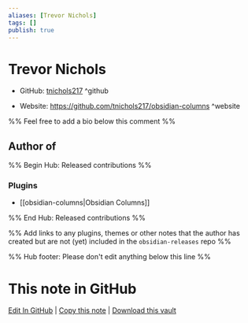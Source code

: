 ```yaml
---
aliases: [Trevor Nichols]
tags: []
publish: true
---
```


# Trevor Nichols

- GitHub: [tnichols217](https://github.com/tnichols217/) ^github
<!-- - Discord: `@` ^discord-->
- Website: <https://github.com/tnichols217/obsidian-columns> ^website
<!-- - [[Publish sites|Publish site]]: <https://> ^publish-->

%% Feel free to add a bio below this comment %%

## Author of

%% Begin Hub: Released contributions %%

### Plugins

- [[obsidian-columns|Obsidian Columns]]

%% End Hub: Released contributions %%

%% Add links to any plugins, themes or other notes that the author has created but are not (yet) included in the `obsidian-releases` repo %%

<!--
### Unlisted plugins
-->

<!--
### Others
-->

<!--
## Sponsor this author
-->

<!-- - [[GitHub sponsors]]: [Sponsor @tnichols217 on GitHub Sponsors](https://github.com/sponsors/tnichols217) ^github-sponsor-->
<!-- - [[Buy me a coffee]]: <https://> ^buy-me-a-coffee-->
<!-- - [[PayPal]]: <https://> ^paypal-->
<!-- - [[Patreon]]: <https://> ^patreon-->

<!--
## Follow this author
-->

<!-- - [[YouTube Channels|On YouTube]]: <https://> ^youtube-->
<!-- - Twitter: <https://> ^twitter-->
<!-- - ... -->

%% Hub footer: Please don't edit anything below this line %%

# This note in GitHub

<span class="git-footer">[Edit In GitHub](https://github.dev/obsidian-community/obsidian-hub/blob/main/01%20-%20Community/People/tnichols217.md "git-hub-edit-note") | [Copy this note](https://raw.githubusercontent.com/obsidian-community/obsidian-hub/main/01%20-%20Community/People/tnichols217.md "git-hub-copy-note") | [Download this vault](https://github.com/obsidian-community/obsidian-hub/archive/refs/heads/main.zip "git-hub-download-vault") </span>
